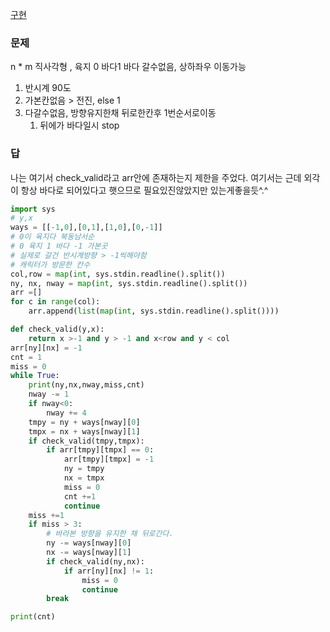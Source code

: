 [구현](../구현.md)
### 문제
n * m  직사각형 , 육지 0 바다1
바다 갈수없음, 상하좌우 이동가능
1. 반시계 90도
2. 가본칸없음 > 전진, else 1
3. 다갈수없음, 방향유지한채 뒤로한칸후 1번순서로이동
	1. 뒤에가 바다일시 stop

### 답
나는 여기서 check_valid라고 arr안에 존재하는지 제한을 주었다.
여기서는 근데 외각이 항상 바다로 되어있다고 햇으므로 필요있진않았지만 있는게좋을듯^.^
```python
import sys
# y,x
ways = [[-1,0],[0,1],[1,0],[0,-1]]
# 0이 육지다 북동남서순
# 0 육지 1 바다 -1 가본곳
# 실제로 갈건 반시계방향 > -1씩해야함
# 캐릭터가 방문한 칸수
col,row = map(int, sys.stdin.readline().split())
ny, nx, nway = map(int, sys.stdin.readline().split())
arr =[]
for c in range(col):
    arr.append(list(map(int, sys.stdin.readline().split())))

def check_valid(y,x):
    return x >-1 and y > -1 and x<row and y < col
arr[ny][nx] = -1
cnt = 1
miss = 0
while True:
    print(ny,nx,nway,miss,cnt)
    nway -= 1
    if nway<0:
        nway += 4
    tmpy = ny + ways[nway][0]
    tmpx = nx + ways[nway][1]
    if check_valid(tmpy,tmpx):
        if arr[tmpy][tmpx] == 0:
            arr[tmpy][tmpx] = -1
            ny = tmpy
            nx = tmpx
            miss = 0
            cnt +=1
            continue
    miss +=1
    if miss > 3:
        # 바라본 방향을 유지한 채 뒤로간다.
        ny -= ways[nway][0]
        nx -= ways[nway][1]
        if check_valid(ny,nx):
            if arr[ny][nx] != 1:
                miss = 0 
                continue
        break

print(cnt)
```